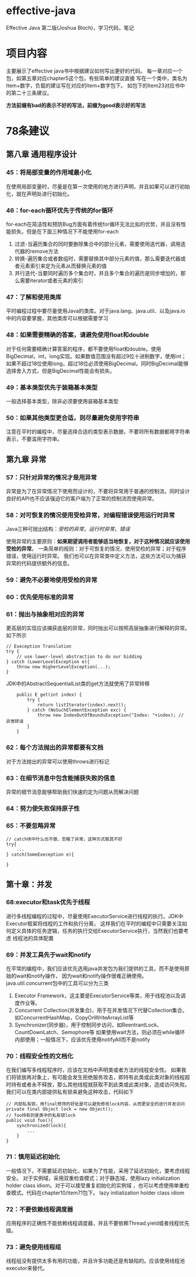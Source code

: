 # effective-java
Effective Java 第二版(Joshua Bloch)，学习代码，笔记

# 项目内容
主要展示了effective java书中根据建议如何写出更好的代码。
每一章对应一个包，如第五章对应chapter5这个包，有些简单的建议直接
写在一个类中，类名为Item+数字，负载的建议写在对应的Item+数字包下。
如包下的Item23对应书中的第二十三条建议。

**方法前缀有bad的表示不好的写法，前缀为good表示好的写法**


# 78条建议
## 第八章 通用程序设计
### 45：将局部变量的作用域最小化
在使用局部变量时，尽量是在第一次使用的地方进行声明，并且如果可以进行初始化，就在声明处进行初始化。
### 46：for-each循环优先于传统的for循环
for-each在简洁性和预防Bug方面有着传统for循环无法比拟的优势，并且没有性能损失。但是在下面三种情况下不能使用for-each
1. 过滤-当遍历集合的同时要删除集合中的部分元素，需要使用迭代器，调用迭代器的remove方法
2. 转换-遍历集合或者数组时，需要替换其中部分元素的值，那么需要迭代器或者元素索引来定为元素从而替换元素的值
3. 并行迭代-当要同时遍历多个集合时，并且多个集合的遍历是同步增加的，那么需要iterator或者元素的索引
### 47：了解和使用类库
平时编程过程中要尽量使用Java的类库。对于java.lang、java.util、以及java.io中的内容要掌握，其他类库可以根据需要学习
### 48：如果需要精确的答案，请避免使用float和double
对于任何需要精确计算答案的程序，都不要使用float和double。使用BigDecimal，int，long实现。如果数值范围没有超过9位十进制数字，使用int；如果不超过18位使用long，超过18位必须使用BigDecimal。同时BigDecimal能够选择舍入方式，但是BigDecimal性能会有损失。
### 49：基本类型优先于装箱基本类型
一般选择基本类型，除非必须要使用装箱基本类型
### 50：如果其他类型更合适，则尽量避免使用字符串
注意在平时的编程中，尽量选择合适的类型表示数据，不要将所有数据都用字符串表示，不要滥用字符串。

## 第九章 异常
### 57：只针对异常的情况才是用异常
异常是为了在异常情况下使用而设计的，不要将异常用于普通的控制流。同时设计良好的API也不应该强迫它的客户端为了正常的控制流而使用异常。
### 58：对可恢复的情况使用受检异常，对编程错误使用运行时异常
Java三种可抛出结构：*受检的异常*，*运行时异常*，*错误*

使用异常的主要原则：**如果期望调用者能够适当地恢复，对于这种情况就应该使用受检的异常**。
一条简单的规则：对于可恢复的情况，使用受检的异常；对于程序错误，使用运行时异常。
我们也可以在异常类中定义方法，这些方法可以为捕获异常的代码提供额外的信息。
### 59：避免不必要地使用受检的异常
### 60：优先使用标准的异常
### 61：抛出与抽象相对应的异常
更高层的实现应该捕获底层的异常，同时抛出可以按照高层抽象进行解释的异常。如下所示
```
// Exeception Translation
try {
    // use lower-level abstraction to do our bidding
} catch (LowerLevelException e){
    throw new HigherLevelException(...);
}
```
JDK中的AbstractSequentialList类的get方法就使用了异常转移
```
    public E get(int index) {
        try {
            return listIterator(index).next();
        } catch (NoSuchElementException exc) {
            throw new IndexOutOfBoundsException("Index: "+index); // 异常转译
        }
    }
```
### 62：每个方法抛出的异常都要有文档
对于方法抛出的异常可以使用throws进行标记
### 63：在细节消息中包含能捕获失败的信息
异常的细节消息能够帮助我们快速的定为问题从而解决问题
### 64：努力使失败保持原子性
### 65：不要忽略异常
```
// catch块中什么也不做，忽略了异常，这种方式极其不好
try{
    ...
} catch(SomeExeception e){

}
```

## 第十章：并发
### 68:executor和task优先于线程
进行多线程编程的过程中，尽量使用ExecutorService进行线程的执行。JDK中Executor框架将线程的工作和执行分离，
这样我们在平时的编程中只需要关注如何定义具体的任务逻辑，任务的执行交给ExecutorService执行，当然我们也要考虑
线程池的具体配置
### 69：并发工具先于wait和notify
在平常的编程中，我们应该优先选用java并发包为我们提供的工具，而不是使用原始的wait和notify操作，
因为wait和notify操作很难正确使用。
java.util.concurrent包中的工具可以分为三类
1. Executor Framework，这主要是ExecutorService等类，用于线程池以及调度作业等。
2. Concurrent Collection(并发集合)，用于在并发情况下代替Collection集合。如ConcurrentHashMap，CopyOnWriteArrayList等
3. Synchronizer(同步器)，用于控制同步访问，如ReentrantLock、CountDownLatch、Semophore等
如果使用wait方法，则必须在while循环内部使用；一般情况下，应该优先使用notifyAll而不是notify
### 70：线程安全性的文档化
在我们编写多线程程序时，应该在文档中声明类或者方法的线程安全性。
如果我们将锁放再对象上，有可能会发生拒绝服务攻击，即持有此类或此类对象的线程超时持有或者永不释放，那么其他线程就获取不到此类或此类对象，造成访问失败。我们可以在类内部提供私有锁来避免这种攻击，代码如下
```
// 内部私有锁，用final修饰的好处是可以避免修改lock内容，从而更安全的进行并发访问
private final Object lock = new Object();
// foo持有的是类中的私有锁lock
public void foo(){
    synchronized(lock){
        ...
    }
}
```
### 71：慎用延迟初始化
一般情况下，不需要延迟初始化，如果为了性能，采用了延迟初始化，要考虑线程安全。
对于实例域，采用双重检查模式；对于静态域，使用lazy initialization holder class idiom。对于可以接受重复初始化的实例域
，也可以考虑使用单重检查模式。代码在chapter10/item71包下。
lazy initialization holder class idiom

### 72：不要依赖线程调度器
应用程序的正确性不能依赖线程调度器，并且不要依赖Thread.yield或者线程优先级。

### 73：避免使用线程组
线程组没有提供太多有用的功能，并且许多功能还是有缺陷的。应该使用线程池executor来替代。



